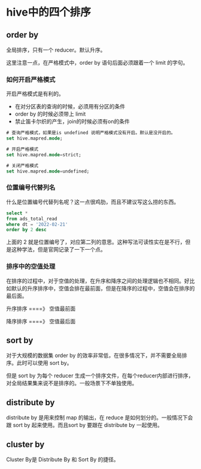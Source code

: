 # hive中的四个排序

## order by

全局排序，只有一个 reducer。默认升序。

这里注意一点，在严格模式中，order by 语句后面必须跟着一个 limit 的字句。

### 如何开启严格模式

开启严格模式是有利的。

- 在对分区表的查询的时候，必须用有分区的条件
- order by 的时候必须带上 limit
- 禁止笛卡尔织的产生，join的时候必须有on的条件

```sql
# 查询严格模式，如果是is undefined 说明严格模式没有开启。默认是没开启的。
set hive.mapred.mode;

# 开启严格模式
set hive.mapred.mode=strict;

# 关闭严格模式
set hive.mapred.mode=undefined;
```

### 位置编号代替列名

什么是位置编号代替列名呢？这一点很鸡肋，而且不建议写这么捞的东西。

```sql
select *
from ads_total_read
where dt = '2022-02-21'
order by 2 desc
```

上面的 2 就是位置编号了，对应第二列的意思。这种写法可读性实在是不行，但是这种学法，但是官网记录了一下一个点。

### 排序中的空值处理

在排序的过程中，对于空值的处理，在升序和降序之间的处理逻辑也不相同。好比如默认的升序排序中，空值会排在最前面，但是在降序的过程中，空值会在排序的最后面。

升序排序  ====》  空值最前面

降序排序  ====》  空值最后面

## sort by

对于大规模的数据集 order by 的效率非常低，在很多情况下，并不需要全局排序。此时可以使用 sort by。

但是 sort by 为每个 reducer 生成一个排序文件，在每个reducer内部进行排序，对全局结果集来说不是排序的。一般场景下不单独使用。

## distribute by

distribute by 是用来控制 map 的输出，在 reduce 是如何划分的。一般情况下会跟 sort by 起来使用。而且sort by 要跟在 distribute by 一起使用。

## cluster by

Cluster By是 Distribute By 和 Sort By 的捷径。

